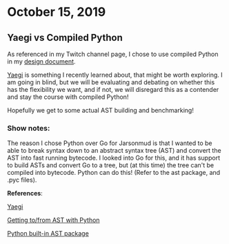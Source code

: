 # October 15, 2019

## Yaegi vs Compiled Python

As referenced in my Twitch channel page, I chose to use compiled Python in my [design document](https://github.com/jasonmay/twitch-jarsonmud/blob/master/DESIGN.md).

[Yaegi](https://github.com/containous/yaegi) is something I recently learned about, that might be worth exploring. I am going in blind, but we will be evaluating and debating on whether this has the flexibility we want, and if not, we will disregard this as a contender and stay the course with compiled Python!

Hopefully we get to some actual AST building and benchmarking!

### Show notes:

The reason I chose Python over Go for Jarsonmud is that I wanted to be able to break syntax down to an abstract syntax tree (AST) and convert the AST into fast running bytecode. I looked into Go for this, and it has support to build ASTs and convert Go to a tree, but (at this time) the tree can't be compiled into bytecode. Python can do this! (Refer to the ast package, and .pyc files).

**References**:

[Yaegi](https://godoc.org/github.com/containous/yaegi)

[Getting to/from AST with Python](https://greentreesnakes.readthedocs.io/en/latest/tofrom.html)

[Python built-in AST package](https://docs.python.org/3/library/ast.html)
